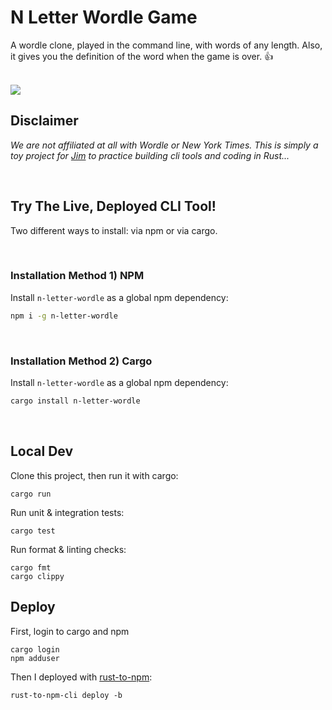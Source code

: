 # N Letter Wordle Game
A wordle clone, played in the command line, with words of any length. Also, it gives you the definition of the word when the game is over. 👍

<br/>

<img src="./n-letter-wordle-demo-shorter.gif"/>

<br/>

## Disclaimer
_We are not affiliated at all with Wordle or New York Times. This is simply a toy project for [Jim](github.com/JimLynchCodes) to practice building cli tools and coding in Rust..._

<br/>

## Try The Live, Deployed CLI Tool!

Two different ways to install: via npm or via cargo.

<br/>

### Installation Method 1) NPM

Install `n-letter-wordle` as a global npm dependency:
```sh
npm i -g n-letter-wordle
```

<br/>

### Installation Method 2) Cargo

Install `n-letter-wordle` as a global npm dependency:
```sh
cargo install n-letter-wordle
```
<br/>

## Local Dev
Clone this project, then run it with cargo:
```
cargo run
```

Run unit & integration tests:
```
cargo test
```

Run format & linting checks:
```
cargo fmt
cargo clippy
```

## Deploy

First, login to cargo and npm
```
cargo login
npm adduser
```

Then I deployed with [rust-to-npm](https://github.com/a11ywatch/rust-to-npm):
```
rust-to-npm-cli deploy -b
```


